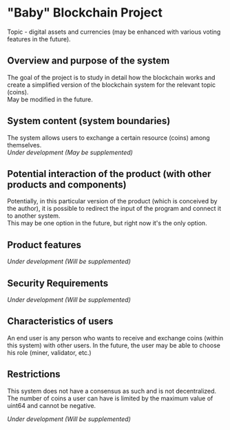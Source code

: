 # "Baby" Blockchain Project 
Topic - digital assets and currencies (may be enhanced with various voting features in the future).
## Overview and purpose of the system
The goal of the project is to study in detail how the blockchain works and create a simplified version of the blockchain system for the relevant topic (coins).  
May be modified in the future.
## System content (system boundaries)
The system allows users to exchange a certain resource (coins) among themselves.  
_Under development (May be supplemented)_
## Potential interaction of the product (with other products and components)
Potentially, in this particular version of the product (which is conceived by the author), it is possible to redirect the input of the program and connect it to another system.  
This may be one option in the future, but right now it's the only option.
## Product features
_Under development (Will be supplemented)_
## Security Requirements
_Under development (Will be supplemented)_
## Characteristics of users
An end user is any person who wants to receive and exchange coins (within this system) with other users. In the future, the user may be able to choose his role (miner, validator, etc.)
## Restrictions
This system does not have a consensus as such and is not decentralized.  
The number of coins a user can have is limited by the maximum value of uint64 and cannot be negative.  

_Under development (Will be supplemented)_
